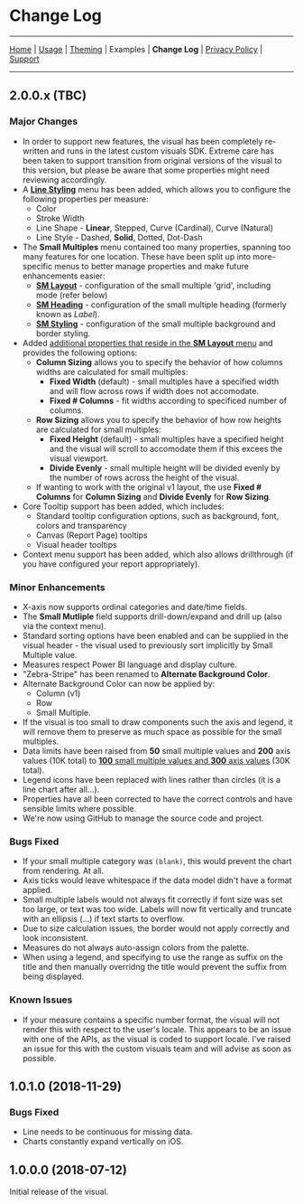 # Change Log
---
[Home](../readme.md) | [Usage](./usage.md) | [Theming](./theming.md) | Examples | **Change Log** | [Privacy Policy](./privacy_policy.md) | [Support](./support.md)

---

## 2.0.0.x (TBC)

### Major Changes

* In order to support new features, the visual has been completely re-written and runs in the latest custom visuals SDK. Extreme care has been taken to support transition from original versions of the visual to this version, but please be aware that some properties might need reviewing accordingly.
* A [**Line Styling**](./usage.md#Line-Styling) menu has been added, which allows you to configure the following properties per measure:
    * Color
    * Stroke Width
    * Line Shape - **Linear**, Stepped, Curve (Cardinal), Curve (Natural)
    * Line Style - Dashed, **Solid**, Dotted, Dot-Dash
* The **Small Multiples** menu contained too many properties, spanning too many features for one location. These have been split up into more-specific menus to better manage properties and make future enhancements easier:
    * [**SM Layout**](./usage.md#SM-Layout) - configuration of the small multiple 'grid', including mode (refer below)
    * [**SM Heading**](./usage.md#SM-Heading) - configuration of the small multiple heading (formerly known as *Label*).
    * [**SM Styling**](./usage.md#SM-Styling) - configuration of the small multiple background and border styling.
* Added [additional properties that reside in the **SM Layout** menu](./usage.md#SM-Layout) and provides the following options:
    * **Column Sizing** allows you to specify the behavior of how columns widths are calculated for small multiples:
        * **Fixed Width** (default) - small multiples have a specified width and will flow across rows if width does not accomodate.
        * **Fixed # Columns** - fit widths according to specificed number of columns.
    * **Row Sizing** allows you to specify the behavior of how row heights are calculated for small multiples:
        * **Fixed Height** (default) - small multiples have a specified height and the visual will scroll to accomodate them if this excees the visual viewport.
        * **Divide Evenly** - small multiple height will be divided evenly by the number of rows across the height of the visual.
    * If wanting to work with the original v1 layout, the use **Fixed # Columns** for **Column Sizing** and **Divide Evenly** for **Row Sizing**.
* Core Tooltip support has been added, which includes:
    * Standard tooltip configuration options, such as background, font, colors and transparency
    * Canvas (Report Page) tooltips
    * Visual header tooltips
* Context menu support has been added, which also allows drillthrough (if you have configured your report appropriately).

### Minor Enhancements

* X-axis now supports ordinal categories and date/time fields.
* The **Small Mutliple** field supports drill-down/expand and drill up (also via the context menu).
* Standard sorting options have been enabled and can be supplied in the visual header - the visual used to previously sort implicitly by Small Multiple value.
* Measures respect Power BI language and display culture.
* "Zebra-Stripe" has been renamed to **Alternate Background Color**.
* Alternate Background Color can now be applied by:
    * Column (v1)
    * Row
    * Small Multiple.
* If the visual is too small to draw components such the axis and legend, it will remove them to preserve as much space as possible for the small multiples.
* Data limits have been raised from **50** small multiple values and **200** axis values (10K total) to [**100** small multiple values and **300** axis values](./usage.md#Fields) (30K total).
* Legend icons have been replaced with lines rather than circles (it is a line chart after all...).
* Properties have all been corrected to have the correct controls and have sensible limits where possible.
* We're now using GitHub to manage the source code and project.

### Bugs Fixed

* If your small multiple category was `(blank)`, this would prevent the chart from rendering. At all.
* Axis ticks would leave whitespace if the data model didn't have a format applied.
* Small multiple labels would not always fit correctly if font size was set too large, or text was too wide. Labels will now fit vertically and truncate with an ellipsis (...) if text starts to overflow.
* Due to size calculation issues, the border would not apply correctly and look inconsistent.
* Measures do not always auto-assign colors from the palette.
* When using a legend, and specifying to use the range as suffix on the title and then manually overridng the title would prevent the suffix from being displayed.

### Known Issues

* If your measure contains a specific number format, the visual will not render this with respect to the user's locale. This appears to be an issue with one of the APIs, as the visual is coded to support locale. I've raised an issue for this with the custom visuals team and will advise as soon as possible.

## 1.0.1.0 (2018-11-29)

### Bugs Fixed

* Line needs to be continuous for missing data.
* Charts constantly expand vertically on iOS.

## 1.0.0.0 (2018-07-12)

Initial release of the visual.